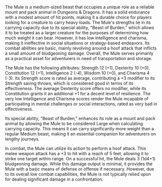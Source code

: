 The Mule is a medium-sized beast that occupies a unique role as a reliable mount and pack animal in Dungeons & Dragons. It has a solid endurance with a modest amount of hit points, making it a durable choice for players looking for a creature to carry heavy loads. The Mule's strengths lie in its carrying capacity due to its special ability, "Beast of Burden," which allows it to be treated as a larger creature for the purposes of determining how much weight it can bear. However, it has low intelligence and charisma, making it ineffective in social situations or strategy-based endeavors. Its combat abilities are basic, mainly revolving around a hoof attack that inflicts a small amount of bludgeoning damage. Overall, the Mule serves primarily as a practical asset for adventurers in need of transportation and storage.

The Mule has the following attributes: Strength 12 (+1), Dexterity 10 (+0), Constitution 12 (+1), Intelligence 2 (-4), Wisdom 10 (+0), and Charisma 4 (-3). Its Strength score is rated as average, contributing a +3 modifier to its Strength saving throws, which is considered good in terms of its effectiveness. The average Dexterity score offers no modifier, while its Constitution grants it an additional +1 for a decent level of resilience. The very low Intelligence and Charisma scores render the Mule incapable of participating in mental challenges or social interactions, rated as very bad in effectiveness.

Its special ability, "Beast of Burden," enhances its role as a mount and pack animal by allowing the Mule to be considered Large when calculating carrying capacity. This means it can carry significantly more weight than a regular Medium beast, making it an essential companion for adventurers on lengthy journeys.

In combat, the Mule can utilize its action to perform a hoof attack. This melee weapon attack has a +3 to hit with a reach of 5 feet, allowing it to strike one target within range. On a successful hit, the Mule deals 3 (1d4+1) bludgeoning damage. While this damage output is minimal, it provides the Mule with a basic means of defense or offense if necessary. However, due to its overall low combat capabilities, the Mule is not typically relied upon for dealing significant damage in a confrontation.